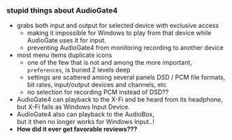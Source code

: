 ### stupid things about AudioGate4
- grabs both input and output for selected device with exclusive access
   - making it impossible for Windows to play from that device
     while AudioGate uses it for input.
   - preventing AudioGate4 from monitoring recording to another device
- most menu items duplicate icons
  - one of the few that is not and among the more important, `preferences`,
    is buried 2 levels deep
  - settings are scattered among several panels
    DSD / PCM file formats, bit rates, input/output devices and channels, etc
  - no selection for recording PCM instead of DSD??
- AudioGate4 can playback to the X-Fi and be heard from its headphone,
  but X-Fi fails as Windows Input Device.
- AudioGate4 also can playback to the AudioBox,  
  but it then no longer works for Windows Input..!  
- **How did it ever get favorable reviews???**
